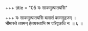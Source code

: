 +++
title = "05 यः साकमुत्पातयसि"

+++
यः साकमुत्पातयसि बलासं काममुद्रजम् ।  
भीमास्ते तक्मन् हेतयस्ताभि ष्म परिवृङधि नः ॥ ६ ॥